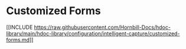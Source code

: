 # Customized Forms

[[INCLUDE https://raw.githubusercontent.com/Hornbill-Docs/hdoc-library/main/hdoc-library/configuration/intelligent-capture/customized-forms.md]]